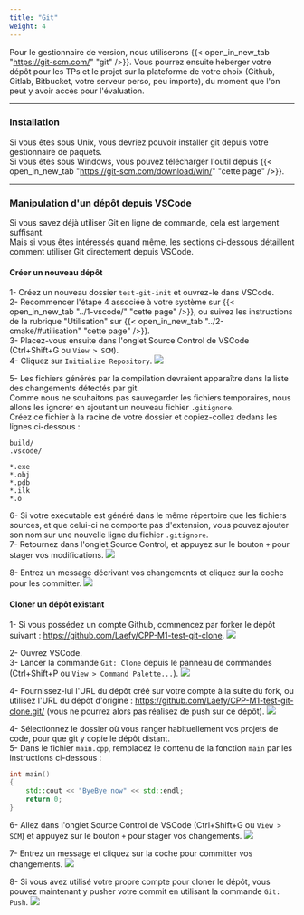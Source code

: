 ```yaml
---
title: "Git"
weight: 4
---
```


Pour le gestionnaire de version, nous utiliserons {{< open_in_new_tab "https://git-scm.com/" "git" />}}. Vous pourrez ensuite héberger votre dépôt pour les TPs et le projet sur la plateforme de votre choix (Github, Gitlab, Bitbucket, votre serveur perso, peu importe), du moment que l'on peut y avoir accès pour l'évaluation.

---

### Installation

Si vous êtes sous Unix, vous devriez pouvoir installer git depuis votre gestionnaire de paquets.\
Si vous êtes sous Windows, vous pouvez télécharger l'outil depuis {{< open_in_new_tab "https://git-scm.com/download/win/" "cette page" />}}.

---

### Manipulation d'un dépôt depuis VSCode

Si vous savez déjà utiliser Git en ligne de commande, cela est largement suffisant.\
Mais si vous êtes intéressés quand même, les sections ci-dessous détaillent comment utiliser Git directement depuis VSCode.

#### Créer un nouveau dépôt

1- Créez un nouveau dossier `test-git-init` et ouvrez-le dans VSCode.\
2- Recommencer l'étape 4 associée à votre système sur {{< open_in_new_tab "../1-vscode/" "cette page" />}}, ou suivez les instructions de la rubrique "Utilisation" sur {{< open_in_new_tab "../2-cmake/#utilisation" "cette page" />}}.\
3- Placez-vous ensuite dans l'onglet Source Control de VSCode (Ctrl+Shift+G ou `View > SCM`).\
4- Cliquez sur `Initialize Repository`.
![](/CPP_Learning/images/vscode-git-init.png)

5- Les fichiers générés par la compilation devraient apparaître dans la liste des changements détectés par git.\
Comme nous ne souhaitons pas sauvegarder les fichiers temporaires, nous allons les ignorer en ajoutant un nouveau fichier `.gitignore`.\
Créez ce fichier à la racine de votre dossier et copiez-collez dedans les lignes ci-dessous :
```b
build/
.vscode/

*.exe
*.obj
*.pdb
*.ilk
*.o
```

6- Si votre exécutable est généré dans le même répertoire que les fichiers sources, et que celui-ci ne comporte pas d'extension, vous pouvez ajouter son nom sur une nouvelle ligne du fichier `.gitignore`.\
7- Retournez dans l'onglet Source Control, et appuyez sur le bouton `+` pour stager vos modifications.
![](/CPP_Learning/images/vscode-git-stage.png)

8- Entrez un message décrivant vos changements et cliquez sur la coche pour les committer.
![](/CPP_Learning/images/vscode-git-commit.png)

#### Cloner un dépôt existant

1- Si vous possédez un compte Github, commencez par forker le dépôt suivant : https://github.com/Laefy/CPP-M1-test-git-clone.
![](/CPP_Learning/images/github-fork.png)

2- Ouvrez VSCode.\
3- Lancer la commande `Git: Clone` depuis le panneau de commandes (Ctrl+Shift+P ou `View > Command Palette...`).
![](/CPP_Learning/images/vscode-git-clone.png)

4- Fournissez-lui l'URL du dépôt créé sur votre compte à la suite du fork, ou utilisez l'URL du dépôt d'origine : https://github.com/Laefy/CPP-M1-test-git-clone.git/ (vous ne pourrez alors pas réalisez de push sur ce dépôt).
![](/CPP_Learning/images/vscode-git-clone-url.png)


4- Sélectionnez le dossier où vous ranger habituellement vos projets de code, pour que git y copie le dépôt distant.\
5- Dans le fichier `main.cpp`, remplacez le contenu de la fonction `main` par les instructions ci-dessous :
```cpp
int main()
{
	std::cout << "ByeBye now" << std::endl;
	return 0;
} 
```

6- Allez dans l'onglet Source Control de VSCode (Ctrl+Shift+G ou `View > SCM`) et appuyez sur le bouton `+` pour stager vos changements.
![](/CPP_Learning/images/vscode-git-clone-stage.png)

7- Entrez un message et cliquez sur la coche pour committer vos changements.
![](/CPP_Learning/images/vscode-git-clone-commit.png)

8- Si vous avez utilisé votre propre compte pour cloner le dépôt, vous pouvez maintenant y pusher votre commit en utilisant la commande `Git: Push`.
![](/CPP_Learning/images/vscode-git-push.png)
